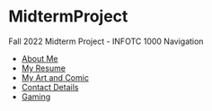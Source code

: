 # MidtermProject
Fall 2022 Midterm Project - INFOTC 1000
Navigation
  * [About Me](aboutme.md)
  * [My Resume](resume.md)
  * [My Art and Comic](art.md)
  * [Contact Details](contact.md)
  * [Gaming](sims2.md)
